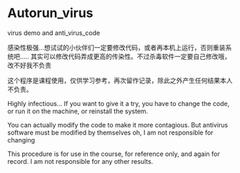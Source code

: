 # Autorun_virus
virus demo and anti_virus_code

感染性极强...想试试的小伙伴们一定要修改代码，或者再本机上运行，否则重装系统吧.....
其实可以修改代码弄成更高的传染性。不过杀毒软件一定要自己修改哦，改不好我不负责

这个程序是课程使用，仅供学习参考，再次留作记录，除此之外产生任何结果本人不负责。

Highly infectious... If you want to give it a try, you have to change the code, or run it on the machine, or reinstall the system.

You can actually modify the code to make it more contagious. But antivirus software must be modified by themselves oh, I am not responsible for changing



This procedure is for use in the course, for reference only, and again for record. I am not responsible for any other results.

